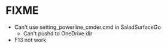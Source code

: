 # FIXME

- Can't use setting_powerline_cmder.cmd in SaladSurfaceGo
  - Can't pushd to OneDrive dir
- F13 not work
